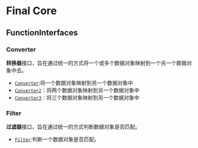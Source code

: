 # Final Core


## FunctionInterfaces

### Converter

**转换器**接口，旨在通过统一的方式将一个或多个数据对象映射到一个另一个数据对象中去。

* [`Converter`](src/main/java/org/ifinal/finalframework/core/converter/Converter.java):将一个数据对象映射到另一个数据对象中
* [`Converter2`](src/main/java/org/ifinal/finalframework/core/converter/Converter2.java)：将两个数据对象映射到另一个数据对象中
* [`Converter3`](src/main/java/org/ifinal/finalframework/core/converter/Converter3.java)：将三个数据对象映射到另一个数据对象中

### Filter

**过滤器**接口，旨在通过统一的方式判断数据对象是否匹配。

* [`Filter`](src/main/java/org/ifinal/finalframework/core/filter/Filter.java):判断一个数据对象是否匹配。
